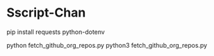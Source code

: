 # Sscript-Chan

pip install requests python-dotenv

python fetch_github_org_repos.py
python3 fetch_github_org_repos.py
